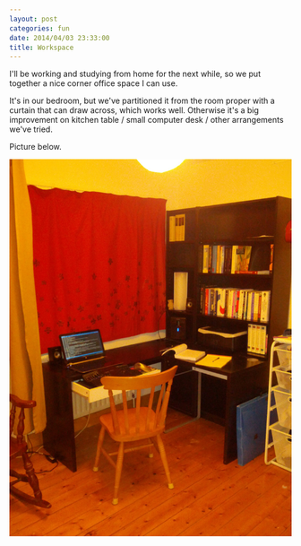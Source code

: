 ```yaml
---
layout: post
categories: fun
date: 2014/04/03 23:33:00
title: Workspace
---
```


I'll be working and studying from home for the next while, so we put together
a nice corner office space I can use.

It's in our bedroom, but we've partitioned it from the room proper with a
curtain that can draw across, which works well. Otherwise it's a big
improvement on kitchen table / small computer desk / other arrangements
we've tried.

Picture below.

![A corner workspace with bookshelves.](/img/workspace.jpg)
